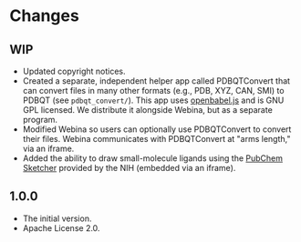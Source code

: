 Changes
=======

WIP
---

* Updated copyright notices.
* Created a separate, independent helper app called PDBQTConvert that can
  convert files in many other formats (e.g., PDB, XYZ, CAN, SMI) to PDBQT (see
  `pdbqt_convert/`). This app uses
  [openbabel.js](https://github.com/partridgejiang/cheminfo-to-web/)
  and is GNU GPL licensed. We distribute it alongside Webina, but as a
  separate program.
* Modified Webina so users can optionally use PDBQTConvert to convert their
  files. Webina communicates with PDBQTConvert at "arms length," via an
  iframe.
* Added the ability to draw small-molecule ligands using the [PubChem
  Sketcher](https://pubchem.ncbi.nlm.nih.gov/edit3/index.html) provided by the
  NIH (embedded via an iframe).

1.0.0
-----

* The initial version.
* Apache License 2.0.

